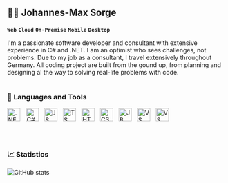 ## 👨‍💻 Johannes-Max Sorge

**`Web`**
**`Cloud`**
**`On-Premise`**
**`Mobile`** 
**`Desktop`**

I'm a passionate software developer and consultant with extensive experience in C# and .NET. 
I am an optimist who sees challenges, not problems. Due to my job as a consultant, I travel extensively throughout Germany. 
All coding project are built from the gound up, from planning and designing al the way to solving real-life problems with code.

#

### 🧰 Languages and Tools

<img align="left" alt=".NET" width="30px" style="padding-right:10px;" src="c" />
<img align="left" alt="C#" width="30px" style="padding-right:10px;" src="" />
<img align="left" alt="JS" width="30px" style="padding-right:10px;" src="" />
<img align="left" alt="TS" width="30px" style="padding-right:10px;" src="" />
<img align="left" alt="HTML" width="30px" style="padding-right:10px;" src="" />
<img align="left" alt="CSS" width="30px" style="padding-right:10px;" src="" />

<img align="left" alt="JB Rider" width="30px" style="padding-right:10px;" src="" />
<img align="left" alt="VS" width="30px" style="padding-right:10px;" src="" />
<img align="left" alt="VS Code" width="30px" style="padding-right:10px;" src="" />
<br />

# 

<br />

### 📈 Statistics 

![GitHub stats](https://github-readme-stats.vercel.app/api?username=jomaxso&show_icons=true&theme=algolia)

<!--
<details>
	<summary><h3>Coding Journey</h3></summary>
</details>

**jomaxso/jomaxso** is a ✨ _special_ ✨ repository because its `README.md` (this file) appears on your GitHub profile.

Here are some ideas to get you started:

- 🔭 I’m currently working on ...
- 🌱 I’m currently learning ...
- 👯 I’m looking to collaborate on ...
- 🤔 I’m looking for help with ...
- 💬 Ask me about ...
- 📫 How to reach me: ...
- 😄 Pronouns: ...
- ⚡ Fun fact: ...
-->
